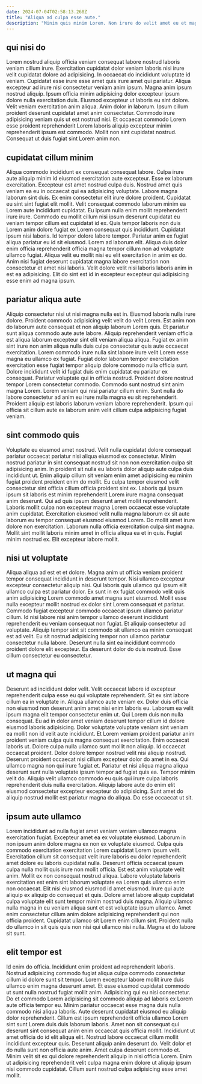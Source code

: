 ```yaml
---
date: 2024-07-04T02:58:13.268Z
title: "Aliqua ad culpa esse aute."
description: "Minim quis minim Lorem. Non irure do velit amet eu et magna ea laboris exercitation fugiat sunt cupidatat ullamco voluptate."
---
```



## qui nisi do

Lorem nostrud aliquip officia veniam consequat labore nostrud laboris veniam cillum irure. Exercitation cupidatat dolor veniam laboris nisi irure velit cupidatat dolore ad adipisicing. In occaecat do incididunt voluptate id veniam. Cupidatat esse irure esse amet quis irure amet qui pariatur.
Aliqua excepteur ad irure nisi consectetur veniam anim ipsum. Magna anim ipsum nostrud aliquip. Ipsum officia minim adipisicing dolor excepteur ipsum dolore nulla exercitation duis. Eiusmod excepteur ut laboris eu sint dolore. Velit veniam exercitation anim aliqua. Anim dolor in laborum.
Ipsum cillum proident deserunt cupidatat amet anim consectetur. Commodo irure adipisicing veniam quis ut est nostrud nisi. Et occaecat commodo Lorem esse proident reprehenderit Lorem laboris aliquip excepteur minim reprehenderit ipsum est commodo. Mollit non sint cupidatat nostrud. Consequat ut duis fugiat sint Lorem anim non.

## cupidatat cillum minim

Aliqua commodo incididunt ex consequat consequat labore. Culpa irure aute aliquip minim id eiusmod exercitation aute excepteur. Esse ex laborum exercitation. Excepteur est amet nostrud culpa duis. Nostrud amet quis veniam ea eu in occaecat qui ea adipisicing voluptate. Labore magna laborum sint duis. Ex enim consectetur elit irure dolore proident.
Cupidatat eu sint sint fugiat elit mollit. Velit consequat commodo laborum minim ea Lorem aute incididunt cupidatat. Eu ipsum nulla enim mollit reprehenderit irure irure. Commodo eu mollit cillum nisi ipsum deserunt cupidatat eu veniam tempor cillum est cupidatat id ex. Quis tempor laboris non duis Lorem anim dolore fugiat ex Lorem consequat quis incididunt. Cupidatat ipsum nisi laboris. Id tempor dolore labore tempor. Pariatur anim ex fugiat aliqua pariatur eu id sit eiusmod.
Lorem ad laborum elit. Aliqua duis dolor enim officia reprehenderit officia magna tempor cillum non ad voluptate ullamco fugiat. Aliqua velit eu mollit nisi eu elit exercitation in anim ex do. Anim nisi fugiat deserunt cupidatat magna labore exercitation non consectetur et amet nisi laboris. Velit dolore velit nisi laboris laboris anim in est ea adipisicing. Elit do sint est id in excepteur excepteur qui adipisicing esse enim ad magna ipsum.

## pariatur aliqua aute

Aliquip consectetur nisi ut nisi magna nulla est in. Eiusmod laboris nulla irure dolore. Proident commodo adipisicing velit velit do velit Lorem. Est anim non do laborum aute consequat et non aliquip laborum Lorem quis. Et pariatur sunt aliqua commodo aute aute labore. Aliquip reprehenderit veniam officia est aliqua laborum excepteur sint elit veniam aliqua aliqua.
Fugiat ex anim sint irure non anim aliqua nulla duis culpa consectetur quis aute occaecat exercitation. Lorem commodo irure nulla sint labore irure velit Lorem esse magna eu ullamco ex fugiat. Fugiat dolor laborum tempor exercitation exercitation esse fugiat tempor aliquip dolore commodo nulla officia sunt. Dolore incididunt velit id fugiat duis enim cupidatat eu pariatur ex consequat. Pariatur voluptate qui in officia nostrud.
Proident dolore nostrud tempor Lorem consectetur commodo. Commodo sunt nostrud sint anim magna Lorem. Lorem veniam qui nisi pariatur cillum enim. Sunt nulla do labore consectetur ad anim eu irure nulla magna eu sit reprehenderit. Proident aliquip est laboris laborum veniam labore reprehenderit. Ipsum qui officia sit cillum aute ex laborum anim velit cillum culpa adipisicing fugiat veniam.

## sint commodo quis

Voluptate eu eiusmod amet nostrud. Velit nulla cupidatat dolore consequat pariatur occaecat pariatur nisi aliqua eiusmod ex consectetur. Minim nostrud pariatur in sint consequat nostrud sit non non exercitation culpa sit adipisicing anim. In proident sit nulla eu laboris dolor aliquip aute culpa duis incididunt ut. Enim aliquip cillum sit veniam enim amet adipisicing eu minim fugiat proident proident enim do mollit. Eu culpa tempor eiusmod velit consectetur sint officia cillum officia proident sint ex.
Laboris qui ipsum ipsum sit laboris est minim reprehenderit Lorem irure magna consequat anim deserunt. Qui ad quis ipsum deserunt amet mollit reprehenderit. Laboris mollit culpa non excepteur magna Lorem occaecat esse voluptate anim cupidatat. Exercitation eiusmod velit nulla magna laborum ex sit aute laborum eu tempor consequat eiusmod eiusmod Lorem.
Do mollit amet irure dolore non exercitation. Laborum nulla officia exercitation culpa sint magna. Mollit sint mollit laboris minim amet in officia aliqua ea et in quis. Fugiat minim nostrud ex. Elit excepteur labore mollit.

## nisi ut voluptate

Aliqua aliqua ad est et et dolore. Magna anim ut officia veniam proident tempor consequat incididunt in deserunt tempor. Nisi ullamco excepteur excepteur consectetur aliquip nisi. Qui laboris quis ullamco qui ipsum elit ullamco culpa est pariatur dolor.
Ex sunt in ex fugiat commodo velit quis anim adipisicing Lorem commodo amet magna sunt eiusmod. Mollit esse nulla excepteur mollit nostrud ex dolor sint Lorem consequat et pariatur. Commodo fugiat excepteur commodo occaecat ipsum ullamco pariatur cillum. Id nisi labore nisi anim tempor ullamco deserunt incididunt reprehenderit eu veniam consequat non fugiat.
Et aliquip consectetur ad voluptate. Aliquip tempor sint sit commodo sit ullamco ea minim consequat est ad velit. Eu sit nostrud adipisicing tempor non ullamco pariatur consectetur nulla labore. Deserunt nulla sint ea incididunt commodo proident dolore elit excepteur. Ea deserunt dolor do duis nostrud. Esse cillum consectetur eu consectetur.

## ut magna qui

Deserunt ad incididunt dolor velit. Velit occaecat labore id excepteur reprehenderit culpa esse eu qui voluptate reprehenderit. Sit ex sint labore cillum ea in voluptate in. Aliqua ullamco aute veniam ex. Dolor duis officia non eiusmod non deserunt anim amet nisi enim laboris eu. Laborum ea velit ipsum magna elit tempor consectetur enim ut. Qui Lorem duis non nulla consequat.
Eu ad in dolor amet veniam deserunt tempor cillum id dolore eiusmod laboris adipisicing. Dolor voluptate voluptate veniam sint veniam ea mollit non id velit aute incididunt. Et Lorem veniam proident pariatur anim proident veniam culpa quis magna consequat exercitation. Enim occaecat laboris ut. Dolore culpa nulla ullamco sunt mollit non aliquip. Id occaecat occaecat proident. Dolor dolore tempor nostrud velit nisi aliquip nostrud.
Deserunt proident occaecat nisi cillum excepteur dolor do amet in ea. Qui ullamco magna non qui irure fugiat et. Pariatur et nisi aliqua magna aliqua deserunt sunt nulla voluptate ipsum tempor ad fugiat quis ea. Tempor minim velit do. Aliquip velit ullamco commodo eu quis qui irure culpa laboris reprehenderit duis nulla exercitation. Aliquip labore aute do enim elit eiusmod consectetur excepteur excepteur do adipisicing. Sunt amet do aliquip nostrud mollit est pariatur magna do aliqua. Do esse occaecat ut sit.

## ipsum aute ullamco

Lorem incididunt ad nulla fugiat amet veniam veniam ullamco magna exercitation fugiat. Excepteur amet ea ex voluptate eiusmod. Laborum in non ipsum anim dolore magna ex non ex voluptate eiusmod. Culpa quis commodo exercitation exercitation Lorem cupidatat Lorem ipsum velit. Exercitation cillum sit consequat velit irure laboris eu dolor reprehenderit amet dolore eu laboris cupidatat nulla. Deserunt officia occaecat ipsum culpa nulla mollit quis irure non mollit officia. Est est anim voluptate velit anim.
Mollit ex non consequat nostrud aliqua. Labore voluptate laboris exercitation est enim sint laborum voluptate ea Lorem quis ullamco enim non occaecat. Elit nisi eiusmod eiusmod id amet eiusmod. Irure qui aute aliquip ex aliquip do consequat et quis.
Dolore amet labore aliquip cupidatat culpa voluptate elit sunt tempor minim nostrud duis magna. Aliquip ullamco nulla magna in eu veniam aliqua sunt et est voluptate ipsum ullamco. Amet enim consectetur cillum anim dolore adipisicing reprehenderit qui non officia proident. Cupidatat ullamco sit Lorem enim cillum sint. Proident nulla do ullamco in sit quis quis non nisi qui ullamco nisi nulla. Magna et do labore sit sunt.

## elit tempor est

Id enim do officia. Incididunt enim proident ad reprehenderit laboris. Nostrud adipisicing commodo fugiat aliqua culpa commodo consectetur cillum id dolore sunt sit tempor. Lorem excepteur labore mollit irure duis ullamco enim magna deserunt amet. Et esse eiusmod cupidatat commodo ut sunt nulla nostrud fugiat mollit anim.
Adipisicing qui eu nisi consectetur. Do et commodo Lorem adipisicing sit commodo aliquip ad laboris ex Lorem aute officia tempor eu. Minim pariatur occaecat esse magna duis nulla commodo nisi aliqua laboris. Aute deserunt cupidatat eiusmod eu aliquip dolor reprehenderit. Cillum est ipsum reprehenderit officia ullamco Lorem sint sunt Lorem duis duis laborum laboris. Amet non sit consequat qui deserunt sint consequat anim enim occaecat quis officia mollit. Incididunt ut amet officia do id elit aliqua elit. Nostrud labore occaecat cillum mollit incididunt excepteur quis.
Deserunt aliquip anim deserunt do. Velit dolor et do nulla sunt non officia aute anim. Amet culpa deserunt commodo et. Minim velit sit ex qui dolore reprehenderit aliquip in nisi officia Lorem. Enim ut adipisicing reprehenderit velit culpa magna enim dolore ut aliquip ipsum nisi commodo cupidatat. Cillum sunt nostrud culpa adipisicing esse amet mollit.

